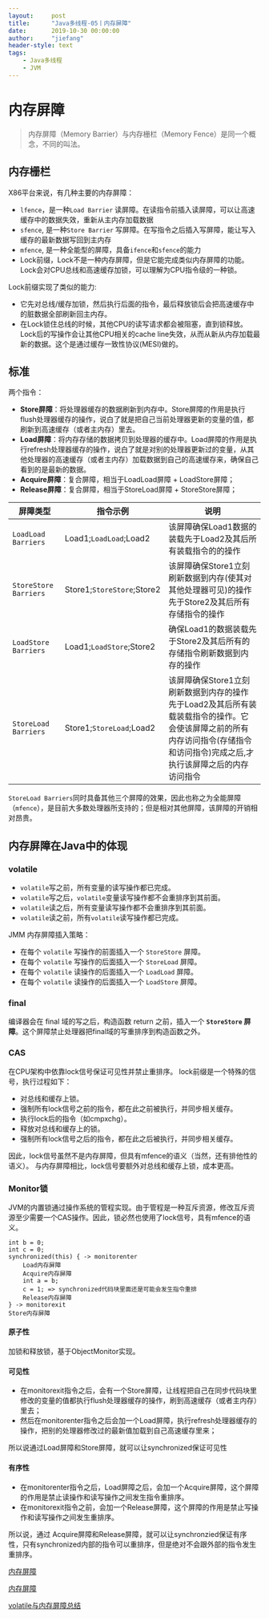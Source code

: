 ```yaml
---
layout:     post
title:      "Java多线程-05丨内存屏障"
date:       2019-10-30 00:00:00
author:     "jiefang"
header-style: text
tags:
    - Java多线程
    - JVM
---
```

# 内存屏障
> 内存屏障（Memory Barrier）与内存栅栏（Memory Fence）是同一个概念，不同的叫法。

## 内存栅栏
X86平台来说，有几种主要的内存屏障：
- `lfence`，是一种`Load Barrier` 读屏障。在读指令前插入读屏障，可以让高速缓存中的数据失效，重新从主内存加载数据
- `sfence`, 是一种`Store Barrier` 写屏障。在写指令之后插入写屏障，能让写入缓存的最新数据写回到主内存
- `mfence`, 是一种全能型的屏障，具备`ifence`和`sfence`的能力
- Lock前缀，Lock不是一种内存屏障，但是它能完成类似内存屏障的功能。Lock会对CPU总线和高速缓存加锁，可以理解为CPU指令级的一种锁。

Lock前缀实现了类似的能力:
- 它先对总线/缓存加锁，然后执行后面的指令，最后释放锁后会把高速缓存中的脏数据全部刷新回主内存。
- 在Lock锁住总线的时候，其他CPU的读写请求都会被阻塞，直到锁释放。Lock后的写操作会让其他CPU相关的cache line失效，从而从新从内存加载最新的数据。这个是通过缓存一致性协议(MESI)做的。

## 标准
两个指令：
- **Store屏障**：将处理器缓存的数据刷新到内存中。Store屏障的作用是执行flush处理器缓存的操作，说白了就是把自己当前处理器更新的变量的值，都刷新到高速缓存（或者主内存）里去。
- **Load屏障**：将内存存储的数据拷贝到处理器的缓存中。Load屏障的作用是执行refresh处理器缓存的操作，说白了就是对别的处理器更新过的变量，从其他处理器的高速缓存（或者主内存）加载数据到自己的高速缓存来，确保自己看到的是最新的数据。
- **Acquire屏障**：复合屏障，相当于LoadLoad屏障 + LoadStore屏障；
- **Release屏障**：复合屏障，相当于StoreLoad屏障 + StoreStore屏障；

| 屏障类型  |指令示例|说明|
|---|---|---|
|`LoadLoad Barriers`  |Load1;`LoadLoad`;Load2|该屏障确保Load1数据的装载先于Load2及其后所有装载指令的的操作|
|`StoreStore Barriers`|Store1;`StoreStore`;Store2|该屏障确保Store1立刻刷新数据到内存(使其对其他处理器可见)的操作先于Store2及其后所有存储指令的操作|
|`LoadStore Barriers` |Load1;`LoadStore`;Store2|确保Load1的数据装载先于Store2及其后所有的存储指令刷新数据到内存的操作|
|`StoreLoad Barriers` |Store1;`StoreLoad`;Load2|该屏障确保Store1立刻刷新数据到内存的操作先于Load2及其后所有装载装载指令的操作。它会使该屏障之前的所有内存访问指令(存储指令和访问指令)完成之后,才执行该屏障之后的内存访问指令|

`StoreLoad Barriers`同时具备其他三个屏障的效果，因此也称之为全能屏障（`mfence`），是目前大多数处理器所支持的；但是相对其他屏障，该屏障的开销相对昂贵。

## 内存屏障在Java中的体现

### volatile

- `volatile`写之前，所有变量的读写操作都已完成。
- `volatile`写之后，`volatile`变量读写操作都不会重排序到其前面。
- `volatile`读之后，所有变量读写操作都不会重排序到其前面。
- `volatile`读之前，所有`volatile`读写操作都已完成。

JMM 内存屏障插入策略：
- 在每个 `volatile` 写操作的前面插入一个 `StoreStore` 屏障。
- 在每个 `volatile` 写操作的后面插入一个 `StoreLoad` 屏障。
- 在每个 `volatile` 读操作的后面插入一个 `LoadLoad` 屏障。
- 在每个 `volatile` 读操作的后面插入一个 `LoadStore` 屏障。

### final
编译器会在 final 域的写之后，构造函数 return 之前，插入一个 **`StoreStore` 屏障**。这个屏障禁止处理器把final域的写重排序到构造函数之外。
### CAS
在CPU架构中依靠lock信号保证可见性并禁止重排序。
lock前缀是一个特殊的信号，执行过程如下：

- 对总线和缓存上锁。
- 强制所有lock信号之前的指令，都在此之前被执行，并同步相关缓存。
- 执行lock后的指令（如cmpxchg）。
- 释放对总线和缓存上的锁。
- 强制所有lock信号之后的指令，都在此之后被执行，并同步相关缓存。

因此，lock信号虽然不是内存屏障，但具有mfence的语义（当然，还有排他性的语义）。
与内存屏障相比，lock信号要额外对总线和缓存上锁，成本更高。

### Monitor锁
JVM的内置锁通过操作系统的管程实现。由于管程是一种互斥资源，修改互斥资源至少需要一个CAS操作。因此，锁必然也使用了lock信号，具有mfence的语义。

```
int b = 0;
int c = 0;
synchronized(this) { -> monitorenter
	Load内存屏障
	Acquire内存屏障
    int a = b;
    c = 1; => synchronized代码块里面还是可能会发生指令重排
	Release内存屏障
} -> monitorexit
Store内存屏障
```

#### 原子性

加锁和释放锁，基于ObjectMonitor实现。

#### 可见性

- 在monitorexit指令之后，会有一个Store屏障，让线程把自己在同步代码块里修改的变量的值都执行flush处理器缓存的操作，刷到高速缓存（或者主内存）里去；
- 然后在monitorenter指令之后会加一个Load屏障，执行refresh处理器缓存的操作，把别的处理器修改过的最新值加载到自己高速缓存里来；

所以说通过Load屏障和Store屏障，就可以让synchronized保证可见性

#### 有序性

- 在monitorenter指令之后，Load屏障之后，会加一个Acquire屏障，这个屏障的作用是禁止读操作和读写操作之间发生指令重排序。
- 在monitorexit指令之前，会加一个Release屏障，这个屏障的作用是禁止写操作和读写操作之间发生重排序。

所以说，通过 Acquire屏障和Release屏障，就可以让synchronzied保证有序性，只有synchronized内部的指令可以重排序，但是绝对不会跟外部的指令发生重排序。





[内存屏障](https://preshing.com/20120710/memory-barriers-are-like-source-control-operations/)

[内存屏障](https://preshing.com/20120913/acquire-and-release-semantics/)

[volatile与内存屏障总结](https://zhuanlan.zhihu.com/p/43526907)

